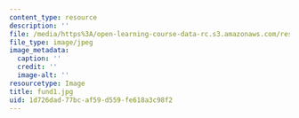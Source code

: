 ```yaml
---
content_type: resource
description: ''
file: /media/https%3A/open-learning-course-data-rc.s3.amazonaws.com/res-6-005-understanding-lasers-and-fiberoptics-spring-2008/1d726dad77bcaf59d559fe618a3c98f2_fund1.jpg
file_type: image/jpeg
image_metadata:
  caption: ''
  credit: ''
  image-alt: ''
resourcetype: Image
title: fund1.jpg
uid: 1d726dad-77bc-af59-d559-fe618a3c98f2
---
```

